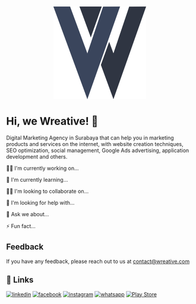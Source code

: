 
<p align="center">
<img src="https://raw.githubusercontent.com/wreative/.github/main/logo.svg" width="250" height="250">
</p>

# Hi, we Wreative! 👋
Digital Marketing Agency in Surabaya that can help you in marketing products and services on the internet, with website creation techniques, SEO optimization, social management, Google Ads advertising, application development and others.

👩‍💻 I'm currently working on...

🧠 I'm currently learning...

👯‍♀️ I'm looking to collaborate on...

🤔 I'm looking for help with...

💬 Ask we about...

⚡️ Fun fact...


## Feedback

If you have any feedback, please reach out to us at contact@wreative.com


## 🔗 Links
[![linkedin](https://img.shields.io/badge/LinkedIn-0077B5?style=for-the-badge&logo=linkedin&logoColor=white)](https://linkedin.com/company/wreative)
[![facebook](https://img.shields.io/badge/Facebook-1877F2?style=for-the-badge&logo=facebook&logoColor=white)](https://facebook.com/wreative)
[![instagram](https://img.shields.io/badge/Instagram-E4405F?style=for-the-badge&logo=instagram&logoColor=white)](https://instagram.com/wreative)
[![whatsapp](https://img.shields.io/badge/WhatsApp-25D366?style=for-the-badge&logo=whatsapp&logoColor=white)](https://link.wreative.com/wa)
[![Play Store](https://img.shields.io/badge/Google_Play-414141?style=for-the-badge&logo=google-play&logoColor=white)](https://play.google.com/store/apps/dev?id=9038097115873502204)
